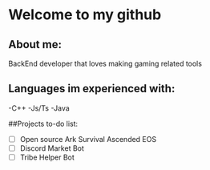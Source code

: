 # Welcome to my github 

## About me:
BackEnd developer that loves making gaming related tools 

## Languages im experienced with:
-C++
-Js/Ts
-Java

##Projects to-do list:
- [ ] Open source Ark Survival Ascended EOS
- [ ] Discord Market Bot
- [ ] Tribe Helper Bot
